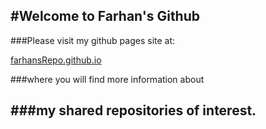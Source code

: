 #Welcome to Farhan's Github 
---
###Please visit my github pages site at: 

[farhansRepo.github.io](http://www.farhansRepo.github.io)

###where you will find more information about 

###my shared repositories of interest.
---


